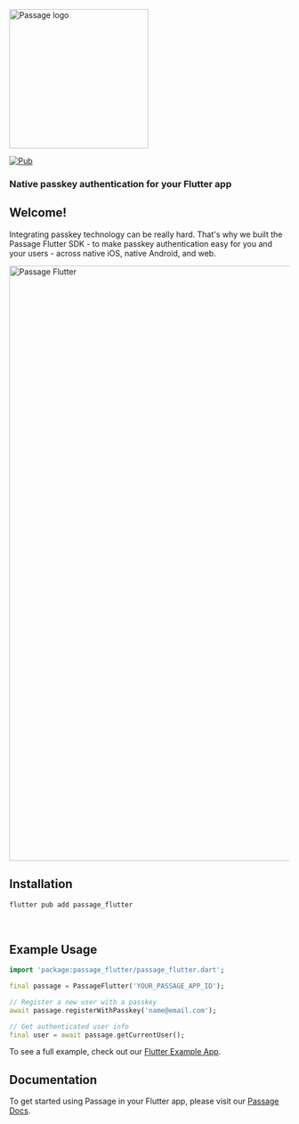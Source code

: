 <img src="https://storage.googleapis.com/passage-docs/Lockup%20Vertical%20color.png" alt="Passage logo" style="width:250px;"/>

[![Pub](https://img.shields.io/pub/v/passage_flutter.svg)](https://pub.dartlang.org/packages/passage_flutter)

### Native passkey authentication for your Flutter app
## Welcome!
Integrating passkey technology can be really hard. That's why we built the Passage Flutter SDK - to make passkey authentication easy for you and your users - across native iOS, native Android, and web.

<img width="1069" alt="Passage Flutter" src="https://storage.googleapis.com/passage-docs/passage-flutter.png">

<br>

## Installation

```sh
flutter pub add passage_flutter
```
<br>

## Example Usage

```dart
import 'package:passage_flutter/passage_flutter.dart';

final passage = PassageFlutter('YOUR_PASSAGE_APP_ID');

// Register a new user with a passkey
await passage.registerWithPasskey('name@email.com');

// Get authenticated user info
final user = await passage.getCurrentUser();
```

To see a full example, check out our [Flutter Example App](https://github.com/passageidentity/example-flutter).
<br>

## Documentation
To get started using Passage in your Flutter app, please visit our [Passage Docs](https://docs.passage.id/mobile/cross-platform/flutter).
